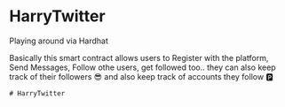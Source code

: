# HarryTwitter
Playing around via Hardhat

Basically this smart contract allows users to Register with the platform,
Send Messages, Follow othe users, get followed too..
they can also keep track of their followers 😎
and also keep track of accounts they follow 🅿️
```
# HarryTwitter
